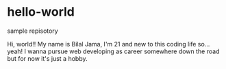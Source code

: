 # hello-world
sample repisotory

Hi, world!!
My name is Bilal Jama, I'm 21 and new to this coding life so... yeah! I wanna pursue web developing as career somewhere down the road but for now it's just a hobby.

